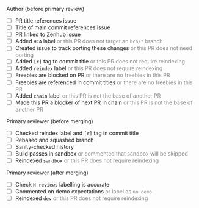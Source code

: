 Author (before primary review)

- [ ] PR title references issue
- [ ] Title of main commit references issue
- [ ] PR linked to Zenhub issue
- [ ] Added `HCA` label <font color="#888">or this PR does not target an `hca/*` branch</font>
- [ ] Created issue to track porting these changes <font color="#888">or this PR does not need porting</font> 
- [ ] Added `[r]` tag to commit title <font color="#888">or this PR does not require reindexing</font>
- [ ] Added `reindex` label <font color="#888">or this PR does not require reindexing</font>
- [ ] Freebies are blocked on PR <font color="#888">or there are no freebies in this PR</font>
- [ ] Freebies are referenced in commit titles <font color="#888">or there are no freebies in this PR</font>
- [ ] Added `chain` label <font color="#888">or this PR is not the base of another PR</font>
- [ ] Made this PR a blocker of next PR in chain <font color="#888">or this PR is not the base of another PR</font>

Primary reviewer (before merging)

- [ ] Checked reindex label and `[r]` tag in commit title
- [ ] Rebased and squashed branch
- [ ] Sanity-checked history
- [ ] Build passes in sandbox <font color="#888">or commented that sandbox will be skipped</font>
- [ ] Reindexed `sandbox` <font color="#888">or this PR does not require reindexing</font>

Primary reviewer (after merging)

- [ ] Check `N reviews` labelling is accurate
- [ ] Commented on demo expectations <font color="#888">or label as `no demo`</font>
- [ ] Reindexed `dev` <font color="#888">or this PR does not require reindexing</font>
